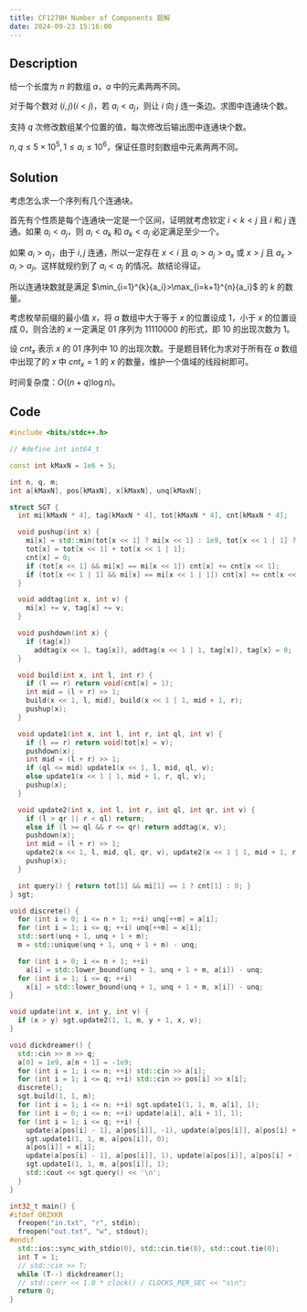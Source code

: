 ```yaml
---
title: CF1270H Number of Components 题解
date: 2024-09-23 15:16:00
---
```


## Description

给一个长度为 $n$ 的数组 $a$，$a$ 中的元素两两不同。

对于每个数对 $(i,j)(i<j)$，若 $a_i<a_j$，则让 $i$ 向 $j$ 连一条边。求图中连通块个数。

支持 $q$ 次修改数组某个位置的值，每次修改后输出图中连通块个数。

$n,q\le 5\times 10^5,1\le a_i\le 10^6$，保证任意时刻数组中元素两两不同。

## Solution

考虑怎么求一个序列有几个连通块。

首先有个性质是每个连通块一定是一个区间，证明就考虑钦定 $i<k<j$ 且 $i$ 和 $j$ 连通。如果 $a_i<a_j$，则 $a_i<a_k$ 和 $a_k<a_j$ 必定满足至少一个。

如果 $a_i>a_j$，由于 $i,j$ 连通，所以一定存在 $x<i$ 且 $a_i>a_j>a_x$ 或 $x>j$ 且 $a_x>a_i>a_j$。这样就规约到了 $a_i<a_j$ 的情况。故结论得证。

所以连通块数就是满足 $\min_{i=1}^{k}{a_i}>\max_{i=k+1}^{n}{a_i}$ 的 $k$ 的数量。

考虑枚举前缀的最小值 $x$，将 $a$ 数组中大于等于 $x$ 的位置设成 $1$，小于 $x$ 的位置设成 $0$，则合法的 $x$ 一定满足 $01$ 序列为 $11110000$ 的形式，即 $10$ 的出现次数为 $1$。

设 $cnt_x$ 表示 $x$ 的 $01$ 序列中 $10$ 的出现次数。于是题目转化为求对于所有在 $a$ 数组中出现了的 $x$ 中 $cnt_x=1$ 的 $x$ 的数量，维护一个值域的线段树即可。

时间复杂度：$O\left((n+q)\log n\right)$。

## Code

```cpp
#include <bits/stdc++.h>

// #define int int64_t

const int kMaxN = 1e6 + 5;

int n, q, m;
int a[kMaxN], pos[kMaxN], x[kMaxN], unq[kMaxN];

struct SGT {
  int mi[kMaxN * 4], tag[kMaxN * 4], tot[kMaxN * 4], cnt[kMaxN * 4];

  void pushup(int x) {
    mi[x] = std::min(tot[x << 1] ? mi[x << 1] : 1e9, tot[x << 1 | 1] ? mi[x << 1 | 1] : 1e9);
    tot[x] = tot[x << 1] + tot[x << 1 | 1];
    cnt[x] = 0;
    if (tot[x << 1] && mi[x] == mi[x << 1]) cnt[x] += cnt[x << 1];
    if (tot[x << 1 | 1] && mi[x] == mi[x << 1 | 1]) cnt[x] += cnt[x << 1 | 1];
  }

  void addtag(int x, int v) {
    mi[x] += v, tag[x] += v;
  }

  void pushdown(int x) {
    if (tag[x])
      addtag(x << 1, tag[x]), addtag(x << 1 | 1, tag[x]), tag[x] = 0;
  }

  void build(int x, int l, int r) {
    if (l == r) return void(cnt[x] = 1);
    int mid = (l + r) >> 1;
    build(x << 1, l, mid), build(x << 1 | 1, mid + 1, r);
    pushup(x);
  }

  void update1(int x, int l, int r, int ql, int v) {
    if (l == r) return void(tot[x] = v);
    pushdown(x);
    int mid = (l + r) >> 1;
    if (ql <= mid) update1(x << 1, l, mid, ql, v);
    else update1(x << 1 | 1, mid + 1, r, ql, v);
    pushup(x);
  }

  void update2(int x, int l, int r, int ql, int qr, int v) {
    if (l > qr || r < ql) return;
    else if (l >= ql && r <= qr) return addtag(x, v);
    pushdown(x);
    int mid = (l + r) >> 1;
    update2(x << 1, l, mid, ql, qr, v), update2(x << 1 | 1, mid + 1, r, ql, qr, v);
    pushup(x);
  }

  int query() { return tot[1] && mi[1] == 1 ? cnt[1] : 0; }
} sgt;

void discrete() {
  for (int i = 0; i <= n + 1; ++i) unq[++m] = a[i];
  for (int i = 1; i <= q; ++i) unq[++m] = x[i];
  std::sort(unq + 1, unq + 1 + m);
  m = std::unique(unq + 1, unq + 1 + m) - unq;

  for (int i = 0; i <= n + 1; ++i)
    a[i] = std::lower_bound(unq + 1, unq + 1 + m, a[i]) - unq;
  for (int i = 1; i <= q; ++i)
    x[i] = std::lower_bound(unq + 1, unq + 1 + m, x[i]) - unq;
}

void update(int x, int y, int v) {
  if (x > y) sgt.update2(1, 1, m, y + 1, x, v);
}

void dickdreamer() {
  std::cin >> n >> q;
  a[0] = 1e9, a[n + 1] = -1e9;
  for (int i = 1; i <= n; ++i) std::cin >> a[i];
  for (int i = 1; i <= q; ++i) std::cin >> pos[i] >> x[i];
  discrete();
  sgt.build(1, 1, m);
  for (int i = 1; i <= n; ++i) sgt.update1(1, 1, m, a[i], 1);
  for (int i = 0; i <= n; ++i) update(a[i], a[i + 1], 1);
  for (int i = 1; i <= q; ++i) {
    update(a[pos[i] - 1], a[pos[i]], -1), update(a[pos[i]], a[pos[i] + 1], -1);
    sgt.update1(1, 1, m, a[pos[i]], 0);
    a[pos[i]] = x[i];
    update(a[pos[i] - 1], a[pos[i]], 1), update(a[pos[i]], a[pos[i] + 1], 1);
    sgt.update1(1, 1, m, a[pos[i]], 1);
    std::cout << sgt.query() << '\n';
  }
}

int32_t main() {
#ifdef ORZXKR
  freopen("in.txt", "r", stdin);
  freopen("out.txt", "w", stdout);
#endif
  std::ios::sync_with_stdio(0), std::cin.tie(0), std::cout.tie(0);
  int T = 1;
  // std::cin >> T;
  while (T--) dickdreamer();
  // std::cerr << 1.0 * clock() / CLOCKS_PER_SEC << "s\n";
  return 0;
}
```